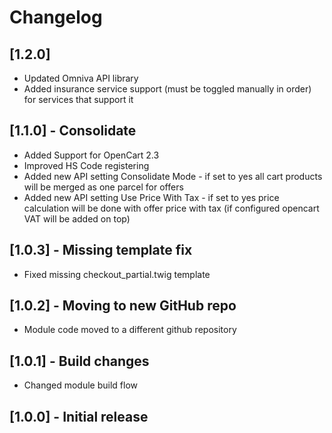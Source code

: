# Changelog

## [1.2.0]
- Updated Omniva API library
- Added insurance service support (must be toggled manually in order) for services that support it

## [1.1.0] - Consolidate
- Added Support for OpenCart 2.3
- Improved HS Code registering
- Added new API setting Consolidate Mode - if set to yes all cart products will be merged as one parcel for offers
- Added new API setting Use Price With Tax - if set to yes price calculation will be done with offer price with tax (if configured opencart VAT will be added on top)

## [1.0.3] - Missing template fix
- Fixed missing checkout_partial.twig template

## [1.0.2] - Moving to new GitHub repo
- Module code moved to a different github repository

## [1.0.1] - Build changes
- Changed module build flow

## [1.0.0] - Initial release